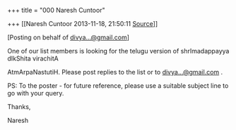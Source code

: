 +++
title = "000 Naresh Cuntoor"

+++
[[Naresh Cuntoor	2013-11-18, 21:50:11 [Source](https://groups.google.com/g/samskrita/c/XAC2bgSup0Q)]]



\[Posting on behalf of [divya...@gmail.com]()\]  

One of our list members is looking for the telugu version of
shrImadappayya dIkShita virachitA

AtmArpaNastutiH. Please post replies to the list or to [divya...@gmail.com]() .  

  

PS: To the poster - for future reference, please use a suitable subject line to go with your query.  

  

Thanks,

Naresh  

